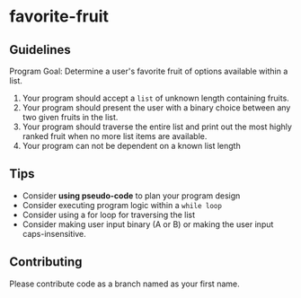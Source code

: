 # favorite-fruit


## Guidelines
Program Goal: Determine a user's favorite fruit of options available within a list.

1. Your program should accept a `list` of unknown length containing fruits.
2. Your program should present the user with a binary choice between any two given fruits in the list.
3. Your program should traverse the entire list and print out the most highly ranked fruit when no more list items are available.
4. Your program can not be dependent on a known list length

## Tips
- Consider **using pseudo-code** to plan your program design
- Consider executing program logic within a `while loop`
- Consider using a for loop for traversing the list
- Consider making user input binary (A or B) or making the user input caps-insensitive.

## Contributing

Please contribute code as a branch named as your first name.


